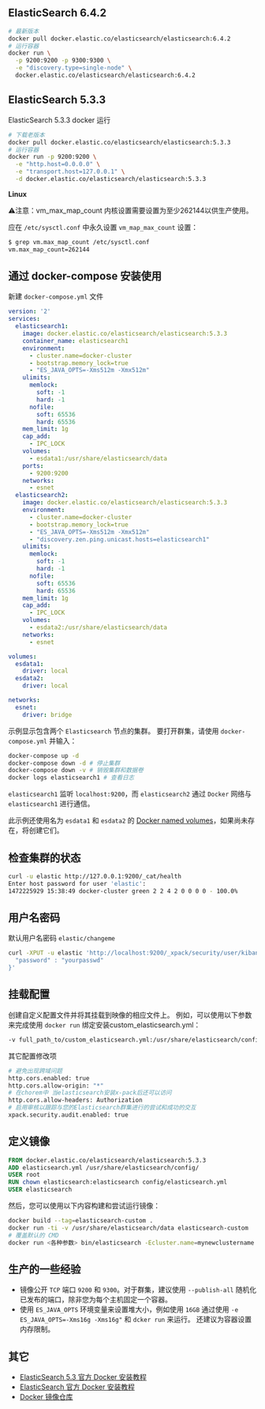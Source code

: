 

## ElasticSearch 6.4.2

```bash
# 最新版本
docker pull docker.elastic.co/elasticsearch/elasticsearch:6.4.2
# 运行容器
docker run \
  -p 9200:9200 -p 9300:9300 \
  -e "discovery.type=single-node" \
  docker.elastic.co/elasticsearch/elasticsearch:6.4.2
```

## ElasticSearch 5.3.3

ElasticSearch 5.3.3 docker 运行

```bash
# 下载老版本
docker pull docker.elastic.co/elasticsearch/elasticsearch:5.3.3
# 运行容器
docker run -p 9200:9200 \
  -e "http.host=0.0.0.0" \
  -e "transport.host=127.0.0.1" \
  -d docker.elastic.co/elasticsearch/elasticsearch:5.3.3
```

**Linux**

⚠️注意：vm_max_map_count 内核设置需要设置为至少262144以供生产使用。

应在 `/etc/sysctl.conf` 中永久设置 `vm_map_max_count` 设置：

```bash
$ grep vm.max_map_count /etc/sysctl.conf
vm.max_map_count=262144
```

## 通过 docker-compose 安装使用

新建 `docker-compose.yml` 文件

```yaml
version: '2'
services:
  elasticsearch1:
    image: docker.elastic.co/elasticsearch/elasticsearch:5.3.3
    container_name: elasticsearch1
    environment:
      - cluster.name=docker-cluster
      - bootstrap.memory_lock=true
      - "ES_JAVA_OPTS=-Xms512m -Xmx512m"
    ulimits:
      memlock:
        soft: -1
        hard: -1
      nofile:
        soft: 65536
        hard: 65536
    mem_limit: 1g
    cap_add:
      - IPC_LOCK
    volumes:
      - esdata1:/usr/share/elasticsearch/data
    ports:
      - 9200:9200
    networks:
      - esnet
  elasticsearch2:
    image: docker.elastic.co/elasticsearch/elasticsearch:5.3.3
    environment:
      - cluster.name=docker-cluster
      - bootstrap.memory_lock=true
      - "ES_JAVA_OPTS=-Xms512m -Xmx512m"
      - "discovery.zen.ping.unicast.hosts=elasticsearch1"
    ulimits:
      memlock:
        soft: -1
        hard: -1
      nofile:
        soft: 65536
        hard: 65536
    mem_limit: 1g
    cap_add:
      - IPC_LOCK
    volumes:
      - esdata2:/usr/share/elasticsearch/data
    networks:
      - esnet

volumes:
  esdata1:
    driver: local
  esdata2:
    driver: local

networks:
  esnet:
    driver: bridge
```

示例显示包含两个 `Elasticsearch` 节点的集群。 要打开群集，请使用 `docker-compose.yml` 并输入：

```bash
docker-compose up -d 
docker-compose down -d # 停止集群
docker-compose down -v # 销毁集群和数据卷
docker logs elasticsearch1 # 查看日志
```

`elasticsearch1` 监听 `localhost:9200`，而 `elasticsearch2` 通过 `Docker` 网络与 `elasticsearch1` 进行通信。

此示例还使用名为 `esdata1` 和 `esdata2` 的 [Docker named volumes](https://docs.docker.com/engine/tutorials/dockervolumes)，如果尚未存在，将创建它们。

## 检查集群的状态

```bash
curl -u elastic http://127.0.0.1:9200/_cat/health
Enter host password for user 'elastic':
1472225929 15:38:49 docker-cluster green 2 2 4 2 0 0 0 0 - 100.0%
```


## 用户名密码

默认用户名密码 `elastic/changeme`

```bash
curl -XPUT -u elastic 'http://localhost:9200/_xpack/security/user/kibana/_password' -d '{
  "password" : "yourpasswd"
}'
```

## 挂载配置

创建自定义配置文件并将其挂载到映像的相应文件上。 例如，可以使用以下参数来完成使用 `docker run` 绑定安装custom_elasticsearch.yml：

```bash
-v full_path_to/custom_elasticsearch.yml:/usr/share/elasticsearch/config/elasticsearch.yml
```

其它配置修改项

```bash
# 避免出现跨域问题
http.cors.enabled: true
http.cors.allow-origin: "*"
# 在chorem中 当elasticsearch安装x-pack后还可以访问
http.cors.allow-headers: Authorization
# 启用审核以跟踪与您的Elasticsearch群集进行的尝试和成功的交互
xpack.security.audit.enabled: true
```

## 定义镜像

```dockerfile
FROM docker.elastic.co/elasticsearch/elasticsearch:5.3.3
ADD elasticsearch.yml /usr/share/elasticsearch/config/
USER root
RUN chown elasticsearch:elasticsearch config/elasticsearch.yml
USER elasticsearch
```

然后，您可以使用以下内容构建和尝试运行镜像：

```bash
docker build --tag=elasticsearch-custom .
docker run -ti -v /usr/share/elasticsearch/data elasticsearch-custom
# 覆盖默认的 CMD 
docker run <各种参数> bin/elasticsearch -Ecluster.name=mynewclustername
```

## 生产的一些经验

- 镜像公开 `TCP` 端口 `9200` 和 `9300`。对于群集，建议使用 `--publish-all` 随机化已发布的端口，除非您为每个主机固定一个容器。
- 使用 `ES_JAVA_OPTS` 环境变量来设置堆大小，例如使用 `16GB` 通过使用 `-e ES_JAVA_OPTS=-Xms16g -Xms16g"` 和 `dcker run` 来运行。 还建议为容器设置内存限制。

## 其它

- [ElasticSearch 5.3 官方 Docker 安装教程](https://www.elastic.co/guide/en/elasticsearch/reference/5.3/docker.html)
- [ElasticSearch 官方 Docker 安装教程](https://www.elastic.co/guide/en/elasticsearch/reference/current/docker.html)
- [Docker 镜像仓库](https://hub.docker.com/r/library/elasticsearch/)